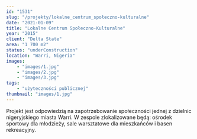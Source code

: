```yaml
---
id: "1531"
slug: "/projekty/lokalne_centrum_społeczno-kulturalne"
date: "2021-01-09"
title: "Lokalne Centrum Społeczno-Kulturalne"
year: "2015"
client: "Delta State"
area: "1 700 m2"
status: "underConstruction"
location: "Warri, Nigeria"
images: 
    - "images/1.jpg"
    - "images/2.jpg"
    - "images/3.jpg"
tags: 
    - "użyteczności publicznej"
thumbnail: "images/1.jpg"
---
```

Projekt jest odpowiedzią na zapotrzebowanie społeczności jednej z&nbsp;dzielnic nigeryjskiego miasta Warri. W zespole zlokalizowane będą: ośrodek sportowy dla młodzieży, sale warsztatowe dla mieszkańców i&nbsp;basen rekreacyjny.
